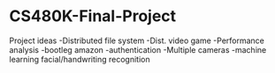 # CS480K-Final-Project
Project ideas
-Distributed file system
-Dist. video game
-Performance analysis
-bootleg amazon
-authentication
-Multiple cameras
-machine learning facial/handwriting recognition
